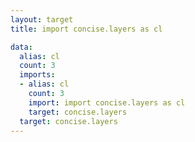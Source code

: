```yaml
---
layout: target
title: import concise.layers as cl

data:
  alias: cl
  count: 3
  imports:
  - alias: cl
    count: 3
    import: import concise.layers as cl
    target: concise.layers
  target: concise.layers
---
```


